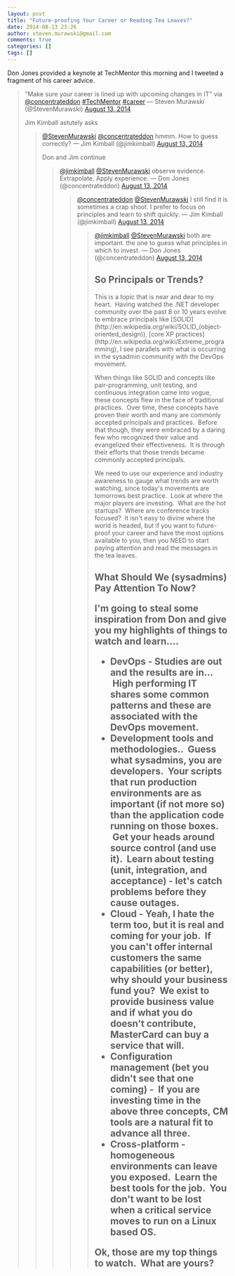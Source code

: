 ```yaml
---
layout: post
title: "Future-proofing Your Career or Reading Tea Leaves?"
date: 2014-08-13 23:26
author: steven.murawski@gmail.com
comments: true
categories: []
tags: []
---
```

<p id="yui_3_17_2_1_1407970470221_14326">Don Jones provided a keynote at TechMentor this morning and I tweeted a fragment of his career advice.

 
   <blockquote class="twitter-tweet">

"Make sure your career is lined up with upcoming changes in IT" via [@concentrateddon](https://twitter.com/concentrateddon) [#TechMentor](https://twitter.com/hashtag/TechMentor?src=hash) [#career](https://twitter.com/hashtag/career?src=hash)
— Steven Murawski (@StevenMurawski) [August 13, 2014](https://twitter.com/StevenMurawski/statuses/499583848305291264)


<script async="" src="//platform.twitter.com/widgets.js" charset="utf-8"></script>
 
<p id="yui_3_17_2_1_1407970470221_18745">Jim Kimball astutely asks

 
   <blockquote class="twitter-tweet">

[@StevenMurawski](https://twitter.com/StevenMurawski) [@concentrateddon](https://twitter.com/concentrateddon) hmmm. How to guess correctly?
— Jim Kimball (@jimkimball) [August 13, 2014](https://twitter.com/jimkimball/statuses/499682281611882496)


<script async="" src="//platform.twitter.com/widgets.js" charset="utf-8"></script>
 
<p id="yui_3_17_2_1_1407970470221_20114">Don and Jim continue

 
   <blockquote class="twitter-tweet">

[@jimkimball](https://twitter.com/jimkimball) [@StevenMurawski](https://twitter.com/StevenMurawski) observe evidence. Extrapolate. Apply experience.
— Don Jones (@concentrateddon) [August 13, 2014](https://twitter.com/concentrateddon/statuses/499682744457117696)


<script async="" src="//platform.twitter.com/widgets.js" charset="utf-8"></script>
 

 
   <blockquote class="twitter-tweet">

[@concentrateddon](https://twitter.com/concentrateddon) [@StevenMurawski](https://twitter.com/StevenMurawski) I still find it is sometimes a crap shoot. I prefer to focus on principles and learn to shift quickly.
— Jim Kimball (@jimkimball) [August 13, 2014](https://twitter.com/jimkimball/statuses/499684029894246400)


<script async="" src="//platform.twitter.com/widgets.js" charset="utf-8"></script>
 

 
   <blockquote class="twitter-tweet">

[@jimkimball](https://twitter.com/jimkimball) [@StevenMurawski](https://twitter.com/StevenMurawski) both are important. the one to guess what principles in which to invest.
— Don Jones (@concentrateddon) [August 13, 2014](https://twitter.com/concentrateddon/statuses/499686951830577152)


<script async="" src="//platform.twitter.com/widgets.js" charset="utf-8"></script>
 


## So Principals or Trends?

<p dir="ltr">This is a topic that is near and dear to my heart. &nbsp;Having watched the .NET developer community over the past 8 or 10 years evolve to embrace principals like [SOLID](http://en.wikipedia.org/wiki/SOLID_(object-oriented_design)), [core XP practices](http://en.wikipedia.org/wiki/Extreme_programming), I see parallels with what is occurring in the sysadmin community with the DevOps movement.
<p dir="ltr">When things like SOLID and concepts like pair-programming, unit testing, and continuous integration came into vogue, these concepts flew in the face of traditional practices. &nbsp;Over time, these concepts have proven their worth and many are commonly accepted principals and practices. &nbsp;Before that though, they were embraced by a daring few who recognized their value and evangelized their effectiveness. &nbsp;It is through their efforts that those trends became commonly accepted principals.
<p dir="ltr">We need to use our experience and industry awareness to gauge what trends are worth watching, since today's movements are tomorrows best practice. &nbsp;Look at where the major players are investing. &nbsp;What are the hot startups? &nbsp;Where are conference tracks focused? &nbsp;It isn't easy to divine where the world is headed, but if you want to future-proof your career and have the most options available to you, then you NEED to start paying attention and read the messages in the tea leaves.
<h2 dir="ltr">What Should We (sysadmins) Pay Attention To Now?

<p dir="ltr">I'm going to steal some inspiration from Don and give you my highlights of things to watch and learn....


*   DevOps - Studies are out and the results are in... &nbsp;High performing IT shares some common patterns and these are associated with the DevOps movement. &nbsp;
*   Development tools and methodologies.. &nbsp;Guess what sysadmins, you are developers. &nbsp;Your scripts that run production environments are as important (if not more so) than the application code running on those boxes. &nbsp;Get your heads around source control (and use it). &nbsp;Learn about testing (unit, integration, and acceptance) - let's catch problems before they cause outages.
*   Cloud - Yeah, I hate the term too, but it is real and coming for your job. &nbsp;If you can't offer internal customers the same capabilities (or better), why should your business fund you? &nbsp;We exist to provide business value and if what you do doesn't contribute, MasterCard can buy a service that will.
*   Configuration management (bet you didn't see that one coming) - &nbsp;If you are investing time in the above three concepts, CM tools are a natural fit to advance all three.
*   Cross-platform - homogeneous environments can leave you exposed. &nbsp;Learn the best tools for the job. &nbsp;You don't want to be lost when a critical service moves to run on a Linux based OS.

Ok, those are my top things to watch. &nbsp;What are yours?

